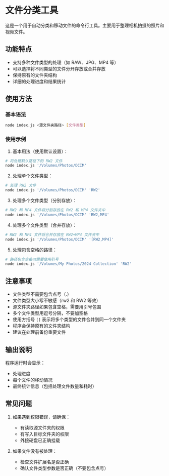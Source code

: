 # 文件分类工具

这是一个用于自动分类和移动文件的命令行工具。主要用于整理相机拍摄的照片和视频文件。

## 功能特点

- 支持多种文件类型的处理（如 RAW、JPG、MP4 等）
- 可以选择将不同类型的文件分开存放或合并存放
- 保持原有的文件夹结构
- 详细的处理进度和结果统计

## 使用方法

### 基本语法
```bash
node index.js <源文件夹路径> [文件类型]
```

### 使用示例

1. 基本用法（使用默认设置）：
```bash
# 将处理默认路径下的 RW2 文件
node index.js '/Volumes/Photos/DCIM'
```

2. 处理单个文件类型：
```bash
# 处理 RW2 文件
node index.js '/Volumes/Photos/DCIM' 'RW2'
```

3. 处理多个文件类型（分别存放）：
```bash
# RW2 和 MP4 文件将分别存放在 RW2 和 MP4 文件夹中
node index.js '/Volumes/Photos/DCIM' 'RW2,MP4'
```

4. 处理多个文件类型（合并存放）：
```bash
# RW2 和 MP4 文件将合并存放在 RW2+MP4 文件夹中
node index.js '/Volumes/Photos/DCIM' '[RW2,MP4]'
```

5. 处理包含空格的路径：
```bash
# 路径包含空格时需要使用引号
node index.js '/Volumes/My Photos/2024 Collection' 'RW2'
```

## 注意事项

- 文件类型不需要包含点号（.）
- 文件类型大小写不敏感（rw2 和 RW2 等效）
- 源文件夹路径如果包含空格，需要用引号包围
- 多个文件类型用逗号分隔，不要加空格
- 使用方括号 `[]` 表示将多个类型的文件合并到同一个文件夹
- 程序会保持原有的文件夹结构
- 建议在处理前备份重要文件

## 输出说明

程序运行时会显示：
- 处理进度
- 每个文件的移动情况
- 最终统计信息（包括处理文件数量和耗时）

## 常见问题

1. 如果遇到权限错误，请确保：
   - 有读取源文件夹的权限
   - 有写入目标文件夹的权限
   - 外接硬盘已正确挂载

2. 如果文件没有被处理：
   - 检查文件扩展名是否正确
   - 确认文件类型参数是否正确（不要包含点号）
```